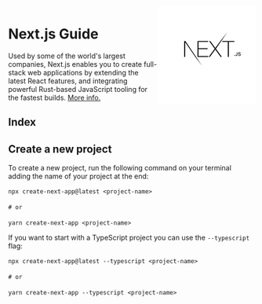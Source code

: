 <img src="https://raw.githubusercontent.com/Gorachevsky/guides/edb5611cec7b899434a78750261f856a21160292/docs/images/next-logo.svg" align="right" width="200" height="200" />

# Next.js Guide

Used by some of the world's largest companies, Next.js enables you to create full-stack web applications
by extending the latest React features, and integrating powerful Rust-based JavaScript tooling for
the fastest builds. [More info.](https://nextjs.org/)

## Index

## Create a new project

To create a new project, run the following command on your terminal adding the name of your project at the end:

```
npx create-next-app@latest <project-name>

# or

yarn create-next-app <project-name>
```

If you want to start with a TypeScript project you can use the `--typescript` flag:

```
npx create-next-app@latest --typescript <project-name>

# or

yarn create-next-app --typescript <project-name>
```
